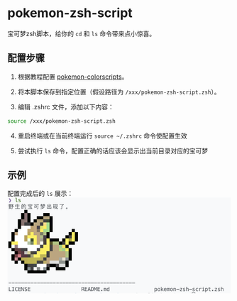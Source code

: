 # pokemon-zsh-script
宝可梦zsh脚本，给你的 `cd` 和 `ls` 命令带来点小惊喜。

## 配置步骤

1. 根据教程配置 [pokemon-colorscripts](https://gitlab.com/phoneybadger/pokemon-colorscripts)。

2. 将本脚本保存到指定位置（假设路径为 `/xxx/pokemon-zsh-script.zsh`）。

3. 编辑 .zshrc 文件，添加以下内容：

```bash
source /xxx/pokemon-zsh-script.zsh
```

4. 重启终端或在当前终端运行 `source ~/.zshrc` 命令使配置生效

5. 尝试执行 `ls` 命令，配置正确的话应该会显示出当前目录对应的宝可梦


## 示例
配置完成后的 `ls` 展示：
![示例1](image.png)
